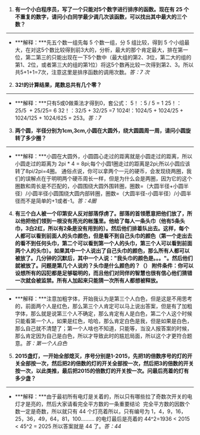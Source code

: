 1. **有一个小白程序员，写了一个只能对5个数字进行排序的函数。现在有 25 个不重复的数字，请问小白同学最少调几次该函数，可以找出其中最大的三个数？**
* * *
* ***解释：***先五个数一组先每 5 个数一组，分 5 组比较，得到 5 个小组最大，在对这5个数比较得到前3大的，分析，最大的那个肯定最大，排在第一位，第二第三的只能出现在一下5个数中（最大组的第2、3位，第二大的组的第1、2位，或者第三大的组的第1位）将这5个数再比较一次得到第2、3。所以共5+1+1=7次，注意这里是排序函数的调用次数。*答：7 次*


2. **32!的计算结果，尾数总共有几个零？**
* * *
* ***解释：***只有5或0做乘法才得到0，套公式：
5！：5 / 5 = 1
25！： 25/5  + 25/25= 6
32！：32/5 + 32/25 =7
1024!：1024/5 + 1024/25 + 1024/125 + 1024/625 = 253。*答：7*


3. **两个圆，半径分别为1cm,3cm,小圆在大圆外，绕大圆圆周一周，请问小圆旋转了多少圈？**
* * *
* ***解释：***小圆在大圆外，小圆圆心走过的距离就是小圆走过的距离，所以小圆走过的距离为 2pi * 4 = 8pi;每个小圆1圈走过的距离是2pi;所以小圆应该转了8pi/2pi=4圈。
通俗点说，你可以拿两个一元的硬币，会发现绕两圈，我们的误解点在于明明两个硬币周长一样，但是为什么会是两圈，因为它的这个圈数和周长是不匹配的，小圆围绕大圆外围转圈，圈数=（大圆半径+小圆半径）/小圆半径小圆围绕大圆内部转圈，圈数=（大圆半径-小圆半径）/小圆半径而不是简单的+1或者-1。*答：4圈*


4. **有三个白人被一个印第安人反对部落俘虏了。部落的首领愿意把他们放了，所以他把他们领到一根没有亮光的帐篷里。他给了每人一条头巾（他有5条头巾，3白2红，所以有2条是没有用到的）。然后他们排着队出去。这样，每个人都可以看到前面人的头巾颜色，但是看不到自己头巾的颜色（第一个走出去的看不到任何头巾，第二个可以看到第一个人的头巾，第三个人可以看到前面两个人的头巾）。如果其中一个人说出了自己头巾的颜色，那么所有人都可以被放了。**几分钟的沉默后**，其中一个人说："我头巾的颜色是。。。"。然后他们就被放了。问题是第几个人说的？头巾是什么颜色的？（）
附件条件：你可以设想所有的囚犯都是足够聪明的，而且他们对同伴的智慧也很有信心他们猜错一次就会被监禁。所有人加起来只能猜一次所有人都想被释放。**
* * *
* ***解释：***注意加粗字体，开始我认为是第三个人白色，但是这是不用思考的，前面两个人是红色，那么第三个人肯定可以马上说出答案，但是有了加粗字体，那么就是说第三个人不确定，那么肯定有人是白色，第二个人这个时候只能看第一个人，如果是红色，哈哈，那么肯定白色是我，但是如果是白色，那么自己就不清楚了；第一个人啥也不知道，只能等，当没人报答案的时候，那么肯定因为自己是白色，所以才导致此时的尴尬局面，所以这个才更符合题意。*答：第一个人白色*


5. **2015盏灯，一开始全部熄灭，序号分别是1-2015，先把1的倍数序号的灯的开关全部按一次，然后把2的倍数的灯的开关全部按一次，然后把3的倍数的开关按一次，以此类推，最后把2015的倍数灯的开关按一次。问最后亮着的灯有多少盏？**
* * *
* ***解释：***由于最初所有电灯是关着的，所以只有哪些拉了奇数次开关的电灯才是亮的，然后大家请看完全平方数的一条重要结论  完全平方数的因数个数一定是奇数，所以就只有 44 个灯亮着所以，只有编号为 1，4，9，16，25，36，49，64，81，100……… 的电灯最后是亮着的 44^2=1936 < 2015 < 45^2 = 2025 所以答案就是 44 了。*答：44*